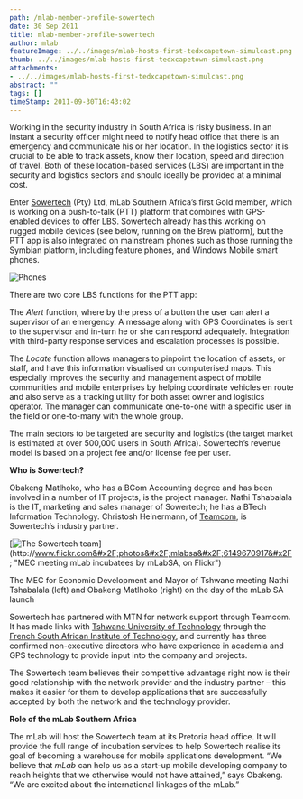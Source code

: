 ```yaml
---
path: /mlab-member-profile-sowertech
date: 30 Sep 2011
title: mlab-member-profile-sowertech
author: mlab
featureImage: ../../images/mlab-hosts-first-tedxcapetown-simulcast.png
thumb: ../../images/mlab-hosts-first-tedxcapetown-simulcast.png
attachments: 
- ../../images/mlab-hosts-first-tedxcapetown-simulcast.png
abstract: ""
tags: []
timeStamp: 2011-09-30T16:43:02
---
```


Working in the security industry in South Africa is risky business. In an instant a security officer might need to notify head office that there is an emergency and communicate his or her location. In the logistics sector it is crucial to be able to track assets, know their location, speed and direction of travel. Both of these location-based services (LBS) are important in the security and logistics sectors and should ideally be provided at a minimal cost.

Enter [Sowertech](http:&#x2F;&#x2F;sowertech.com&#x2F;) (Pty) Ltd, mLab Southern Africa’s first Gold member, which is working on a push-to-talk (PTT) platform that combines with GPS-enabled devices to offer LBS. Sowertech already has this working on rugged mobile devices (see below, running on the Brew platform), but the PTT app is also integrated on mainstream phones such as those running the Symbian platform, including feature phones, and Windows Mobile smart phones.

![Phones](https:&#x2F;&#x2F;mlab.co.za&#x2F;wp-content&#x2F;uploads&#x2F;2011&#x2F;09&#x2F;rugged_phones.jpg)

There are two core LBS functions for the PTT app:

The _Alert_ function, where by the press of a button the user can alert a supervisor of an emergency. A message along with GPS Coordinates is sent to the supervisor and in-turn he or she can respond adequately. Integration with third-party response services and escalation processes is possible.

The _Locate_ function allows managers to pinpoint the location of assets, or staff, and have this information visualised on computerised maps. This especially improves the security and management aspect of mobile communities and mobile enterprises by helping coordinate vehicles en route and also serve as a tracking utility for both asset owner and logistics operator. The manager can communicate one-to-one with a specific user in the field or one-to-many with the whole group.

The main sectors to be targeted are security and logistics (the target market is estimated at over 500,000 users in South Africa). Sowertech’s revenue model is based on a project fee and&#x2F;or license fee per user.

**Who is Sowertech?**

Obakeng Matlhoko, who has a BCom Accounting degree and has been involved in a number of IT projects, is the project manager. Nathi Tshabalala is the IT, marketing and sales manager of Sowertech; he has a BTech Information Technology. Christosh Heinermann, of [Teamcom](http:&#x2F;&#x2F;www.teamcom.co.za&#x2F;), is Sowertech’s industry partner.

[![The Sowertech team](http:&#x2F;&#x2F;farm7.static.flickr.com&#x2F;6064&#x2F;6149670917_1a19d59eff.jpg)](http:&#x2F;&#x2F;www.flickr.com&#x2F;photos&#x2F;mlabsa&#x2F;6149670917&#x2F; &quot;MEC meeting mLab incubatees by mLabSA, on Flickr&quot;)

The MEC for Economic Development and Mayor of Tshwane meeting Nathi Tshabalala (left) and Obakeng Matlhoko (right) on the day of the mLab SA launch

Sowertech has partnered with MTN for network support through Teamcom. It has made links with [Tshwane University of Technology](http:&#x2F;&#x2F;www.tut.ac.za&#x2F;) through the [French South African Institute of Technology](http:&#x2F;&#x2F;fsati.ac.za&#x2F;), and currently has three confirmed non-executive directors who have experience in academia and GPS technology to provide input into the company and projects.

The Sowertech team believes their competitive advantage right now is their good relationship with the network provider and the industry partner – this makes it easier for them to develop applications that are successfully accepted by both the network and the technology provider.

**Role of the mLab Southern Africa**

The mLab will host the Sowertech team at its Pretoria head office. It will provide the full range of incubation services to help Sowertech realise its goal of becoming a warehouse for mobile applications development. “We believe that _mLab_ can help us as a start-up mobile developing company to reach heights that we otherwise would not have attained,” says Obakeng. “We are excited about the international linkages of the mLab.”


